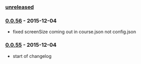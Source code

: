 ### [unreleased]

### [0.0.56] - 2015-12-04
- fixed screenSize coming out in course.json not config.json

### [0.0.55] - 2015-12-04
- start of changelog

[unreleased]: https://github.com/cgkineo/adapt-buildkit-rub/compare/v0.0.56...HEAD
[0.0.56]: https://github.com/cgkineo/adapt-buildkit-rub/compare/v0.0.55...v0.0.56
[0.0.55]: https://github.com/cgkineo/adapt-buildkit-rub/compare/v0.0.55
